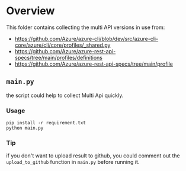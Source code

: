 # Overview
This folder contains collecting the multi API versions in use from:
- https://github.com/Azure/azure-cli/blob/dev/src/azure-cli-core/azure/cli/core/profiles/_shared.py
- https://github.com/Azure/azure-rest-api-specs/tree/main/profiles/definitions
- https://github.com/Azure/azure-rest-api-specs/tree/main/profile

## `main.py`
the script could help to collect Multi Api quickly.

### Usage
```
pip install -r requirement.txt
python main.py
```

### Tip
if you don't want to upload result to github, you could comment out the `upload_to_github` function in `main.py` before running it.
